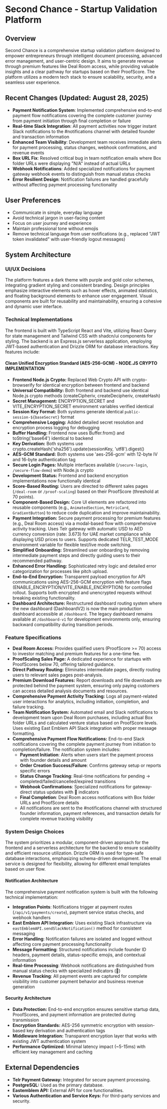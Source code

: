 # Second Chance - Startup Validation Platform

## Overview
Second Chance is a comprehensive startup validation platform designed to empower entrepreneurs through intelligent document processing, advanced error management, and user-centric design. It aims to generate revenue through premium features like Deal Room access, while providing valuable insights and a clear pathway for startups based on their ProofScore. The platform utilizes a modern tech stack to ensure scalability, security, and a seamless user experience.

## Recent Changes (Updated: August 28, 2025)
- **Payment Notification System**: Implemented comprehensive end-to-end payment flow notifications covering the complete customer journey from payment initiation through final completion or failure
- **Real-time Slack Integration**: All payment activities now trigger instant Slack notifications to the #notifications channel with detailed founder and transaction information
- **Enhanced Team Visibility**: Development team receives immediate alerts for payment processing, status changes, webhook confirmations, and revenue events
- **Box URL Fix**: Resolved critical bug in team notification emails where Box folder URLs were displaying "N/A" instead of actual URLs
- **Webhook Notifications**: Added specialized notifications for payment gateway webhook events to distinguish from manual status checks
- **Error Resilient Design**: Notification failures are handled gracefully without affecting payment processing functionality

## User Preferences
- Communicate in simple, everyday language
- Avoid technical jargon in user-facing content
- Focus on user journey and experience
- Maintain professional tone without emojis
- Remove technical language from user notifications (e.g., replaced "JWT token invalidated" with user-friendly logout messages)

## System Architecture

### UI/UX Decisions
The platform features a dark theme with purple and gold color schemes, integrating gradient styling and consistent branding. Design principles emphasize interactive elements such as hover effects, animated statistics, and floating background elements to enhance user engagement. Visual components are built for reusability and maintainability, ensuring a cohesive and dynamic user interface.

### Technical Implementations
The frontend is built with TypeScript React and Vite, utilizing React Query for state management and Tailwind CSS with shadcn/ui components for styling. The backend is an Express.js serverless application, employing JWT-based authentication and Drizzle ORM for database interactions. Key features include:

#### Clean Unified Encryption Standard (AES-256-GCM) - NODE.JS CRYPTO IMPLEMENTATION
- **Frontend Node.js Crypto:** Replaced Web Crypto API with crypto-browserify for identical encryption between frontend and backend
- **Universal Compatibility:** Both frontend and backend use identical Node.js crypto methods (createCipheriv, createDecipheriv, createHash)
- **Secret Management:** ENCRYPTION_SECRET and VITE_ENCRYPTION_SECRET environment variables verified identical
- **Session Key Format:** Both systems generate identical `public-session-${baseSecret}` format
- **Comprehensive Logging:** Added detailed secret resolution and encryption process logging for debugging
- **Buffer Handling:** Frontend now uses Buffer.from() and toString('base64') identical to backend
- **Key Derivation:** Both systems use crypto.createHash('sha256').update(sessionKey, 'utf8').digest() 
- **AES-GCM Standard:** Both systems use 'aes-256-gcm' with 12-byte IV and 16-byte authentication tag
- **Secure Login Pages:** Multiple interfaces available (`/secure-login`, `/secure-flow-demo`) with Node.js crypto
- **Development Status:** Frontend and backend encryption implementations now functionally identical
- **Score-Based Routing:** Users are directed to different sales pages (`/deal-room` or `/proof-scaling`) based on their ProofScore (threshold at 70 points).
- **Component-Based Design:** Core UI elements are refactored into reusable components (e.g., `AnimatedSection`, `MetricCard`, `GradientButton`) to reduce code duplication and improve maintainability.
- **Payment Integration:** Secure payment processing for premium features (e.g., Deal Room access) via a modal-based flow with comprehensive activity tracking. Uses Telr gateway with automatic USD to AED currency conversion (rate: 3.673) for UAE market compliance while displaying USD prices to users. Supports dedicated TELR_TEST_MODE environment variable for flexible test/live mode switching.
- **Simplified Onboarding:** Streamlined user onboarding by removing intermediate payment steps and directly guiding users to their recommended pathway.
- **Enhanced Error Handling:** Sophisticated retry logic and detailed error categorization for processes like pitch upload.
- **End-to-End Encryption:** Transparent payload encryption for API communications using AES-256-GCM encryption with feature flags (ENABLE_ENCRYPTION/VITE_ENABLE_ENCRYPTION) for controlled rollout. Supports both encrypted and unencrypted requests without breaking existing functionality.
- **Dashboard Architecture:** Restructured dashboard routing system where the new dashboard (DashboardV2) is now the main production dashboard accessible at `/dashboard`. The legacy dashboard remains available at `/dashboard-v1` for development environments only, ensuring backward compatibility during transition periods.

### Feature Specifications
- **Deal Room Access:** Provides qualified users (ProofScore >= 70) access to investor matching and premium features for a one-time fee.
- **ProofScaling Sales Page:** A dedicated experience for startups with ProofScores below 70, offering tailored guidance.
- **Direct Pathway Routing:** Eliminates intermediate pages, directly routing users to relevant sales pages post-analysis.
- **Premium Download Features:** Report downloads and file downloads are protected behind the payment system, ensuring only paying customers can access detailed analysis documents and resources.
- **Comprehensive Payment Activity Tracking:** Logs all payment-related user interactions for analytics, including initiation, completion, and failure tracking.
- **Team Notification System:** Automated email and Slack notifications to development team upon Deal Room purchases, including actual Box folder URLs and calculated venture status based on ProofScore levels. Uses existing East Emblem API Slack integration with proper message formatting.
- **Comprehensive Payment Flow Notifications:** End-to-end Slack notifications covering the complete payment journey from initiation to completion/failure. The notification system includes:
  - **Payment Initiation**: Alerts when users start the payment process with founder details and amount
  - **Order Creation Success/Failure**: Confirms gateway setup or reports specific errors
  - **Status Change Tracking**: Real-time notifications for pending → completed/failed/cancelled/expired transitions
  - **Webhook Confirmations**: Specialized notifications for gateway-direct status updates with 📡 indicators
  - **Final Completion**: Deal Room access notifications with Box folder URLs and ProofScore details
  - All notifications are sent to the #notifications channel with structured founder information, payment references, and transaction details for complete revenue tracking visibility

### System Design Choices
The system prioritizes a modular, component-driven approach for the frontend and a serverless architecture for the backend to ensure scalability and efficient resource utilization. Drizzle ORM is used for type-safe database interactions, emphasizing schema-driven development. The email service is designed for flexibility, allowing for different email templates based on user flow.

#### Notification Architecture
The comprehensive payment notification system is built with the following technical implementation:
- **Integration Points**: Notifications trigger at payment routes (`/api/v1/payments/create`), payment service status checks, and webhook handlers
- **East Emblem API Integration**: Uses existing Slack infrastructure via `eastEmblemAPI.sendSlackNotification()` method for consistent messaging
- **Error Handling**: Notification failures are isolated and logged without affecting core payment processing functionality
- **Message Formatting**: Structured notifications include founder ID headers, payment details, status-specific emojis, and contextual information
- **Real-time Processing**: Webhook notifications are distinguished from manual status checks with specialized indicators (📡)
- **Revenue Tracking**: All payment events are captured for complete visibility into customer payment behavior and business revenue generation

#### Security Architecture
- **Data Protection:** End-to-end encryption ensures sensitive startup data, ProofScores, and payment information are protected during transmission
- **Encryption Standards:** AES-256 symmetric encryption with session-based key derivation and authentication tags
- **Middleware Integration:** Transparent encryption layer that works with existing JWT authentication system
- **Performance Optimized:** Minimal latency impact (~5-15ms) with efficient key management and caching

## External Dependencies
- **Telr Payment Gateway:** Integrated for secure payment processing.
- **PostgreSQL:** Used as the primary database.
- **Eastemblem API:** External API for core functionalities.
- **Various Authentication and Service Keys:** For third-party services and security.